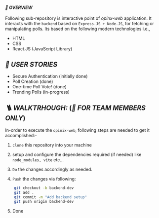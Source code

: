 #### _👀 OVERVIEW_

Following sub-repository is interactive point of _opinx-web_ application.
It interacts with the `backend` based on `Express.JS + Node.JS`, for fetching or manipulating polls.
Its based on the following modern technologies i.e.,

- HTML
- CSS
- React.JS (JavaScript Library)

## _💌 USER STORIES_

- Secure Authentication (initially done)
- Poll Creation (done)
- One-time Poll Vote! (done)
- Trending Polls (in-progress)

## _🪜 WALKTRHOUGH:_ (_🚫 FOR TEAM MEMBERS ONLY_)

In-order to execute the `opinix-web`, following steps are needed to get it accomplished:-

1. `clone` this repository into your machine

2. setup and configure the dependencies required (if needed) like `node_modules, vite` etc...

3. `Do` the changes accordingly as needed.

4. `Push` the changes via following:

```bash
    git checkout -b backend-dev
    git add .
    git commit -m "Add backend setup"
    git push origin backend-dev

```

5. Done
